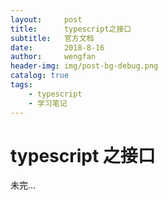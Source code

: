 ```yaml
---
layout:     post
title:      typescript之接口
subtitle:   官方文档
date:       2018-8-16
author:     wengfan
header-img: img/post-bg-debug.png
catalog: true
tags:
    - typescript
    - 学习笔记
---
```


# typescript 之接口

未完...